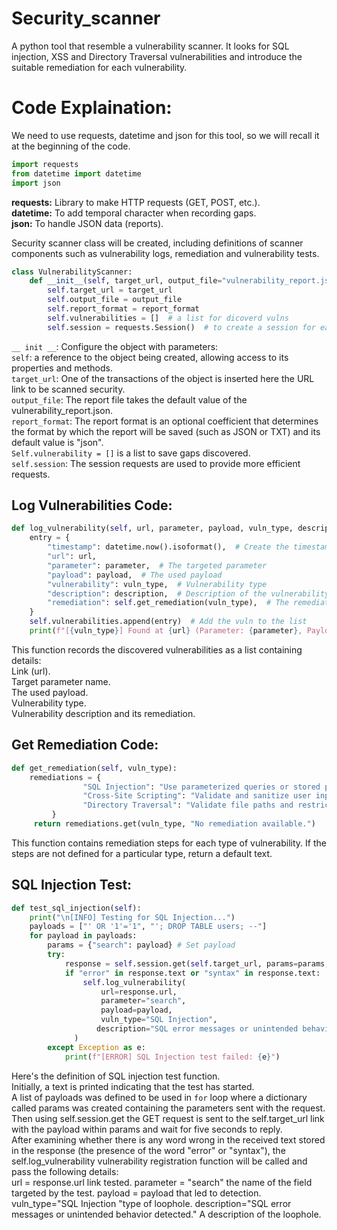 # Security_scanner
A python tool that resemble a vulnerability scanner. It looks for SQL injection, XSS and Directory Traversal vulnerabilities and introduce the suitable remediation for each vulnerability. 


# Code Explaination: 
We need to use requests, datetime and json for this tool, so we will recall it at the beginning of the code.

```python
import requests
from datetime import datetime
import json
```
**requests:** Library to make HTTP requests (GET, POST, etc.).  
**datetime:** To add temporal character when recording gaps.  
**json:** To handle JSON data (reports).  

Security scanner class will be created, including definitions of scanner components such as vulnerability logs, remediation and vulnerability tests.
```python
class VulnerabilityScanner:
    def __init__(self, target_url, output_file="vulnerability_report.json", report_format="json"):
        self.target_url = target_url
        self.output_file = output_file
        self.report_format = report_format
        self.vulnerabilities = []  # a list for dicoverd vulns
        self.session = requests.Session()  # to create a session for each request
```
`__ init __`: Configure the object with parameters:  
`self`: a reference to the object being created, allowing access to its properties and methods.  
`target_url`: One of the transactions of the object is inserted here the URL link to be scanned security.  
`output_file`: The report file takes the default value of the vulnerability_report.json.  
`report_format`: The report format is an optional coefficient that determines the format by which the report will be saved (such as JSON or TXT) and its default value is "json".  
`Self.vulnerability = []` is a list to save gaps discovered.  
`self.session`: The session requests are used to provide more efficient requests.  

## Log Vulnerabilities Code:  
```python
def log_vulnerability(self, url, parameter, payload, vuln_type, description):
    entry = {
        "timestamp": datetime.now().isoformat(),  # Create the timestamp
        "url": url,
        "parameter": parameter,  # The targeted parameter
        "payload": payload,  # The used payload
        "vulnerability": vuln_type,  # Vulnerability type
        "description": description,  # Description of the vulnerability
        "remediation": self.get_remediation(vuln_type),  # The remediation
    } 
    self.vulnerabilities.append(entry)  # Add the vuln to the list
    print(f"[{vuln_type}] Found at {url} (Parameter: {parameter}, Payload: {payload})")
```
This function records the discovered vulnerabilities as a list containing details:    
Link (url).  
Target parameter name.  
The used payload.  
Vulnerability type.  
Vulnerability description and its remediation.  

## Get Remediation Code:
```python
def get_remediation(self, vuln_type):
    remediations = {
                "SQL Injection": "Use parameterized queries or stored procedures to prevent SQL injection.",
                "Cross-Site Scripting": "Validate and sanitize user inputs. Use content security policy (CSP).",
                "Directory Traversal": "Validate file paths and restrict access to required directories only.",
         }
     return remediations.get(vuln_type, "No remediation available.")
```
This function contains remediation steps for each type of vulnerability. If the steps are not defined for a particular type, return a default text.  

## SQL Injection Test:
```python
def test_sql_injection(self):
    print("\n[INFO] Testing for SQL Injection...")
    payloads = ["' OR '1'='1", "'; DROP TABLE users; --"]
    for payload in payloads:
        params = {"search": payload} # Set payload 
        try:
            response = self.session.get(self.target_url, params=params, timeout=5)
            if "error" in response.text or "syntax" in response.text:
                self.log_vulnerability(
                    url=response.url,
                    parameter="search",
                    payload=payload,
                    vuln_type="SQL Injection",
                   description="SQL error messages or unintended behavior detected.",
              )
        except Exception as e:
            print(f"[ERROR] SQL Injection test failed: {e}")
```
Here's the definition of SQL injection test function.  
Initially, a text is printed indicating that the test has started.  
A list of payloads was defined to be used in `for` loop where a dictionary called params was created containing the parameters sent with the request.  
Then using self.session.get the GET request is sent to the self.target_url link with the payload within params and wait for five seconds to reply.  
After examining whether there is any word wrong in the received text stored in the response (the presence of the word "error" or "syntax"), the self.log_vulnerability vulnerability registration function will be called and pass the following details:  
url = response.url link tested.
parameter = "search" the name of the field targeted by the test.
payload = payload that led to detection.
vuln_type="SQL Injection "type of loophole.
description="SQL error messages or unintended behavior detected." A description of the loophole.
     



